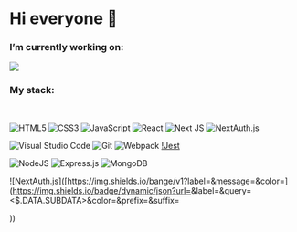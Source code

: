 # Hi everyone 👋


### I’m currently working on: 

<p >
    <img src="https://readme-typing-svg.demolab.com/?lines=%20–%20writing%20clean%20and%20clear%20code;%20–%20improving%20my%20skills;%20–%20learning%20new%20things;%20–%20living%20in%20winter%20where%20it's%20warm&font=Fira%20Code&width=460&height=45&color=2d9fff&vCenter=true&size=20&pause=1000" />
</p>


### My stack:
<br>

![HTML5](https://img.shields.io/badge/html5-%23E34F26.svg?style=for-the-badge&logo=html5&logoColor=white)   ![CSS3](https://img.shields.io/badge/css3-%231572B6.svg?style=for-the-badge&logo=css3&logoColor=white)   ![JavaScript](https://img.shields.io/badge/javascript-%23323330.svg?style=for-the-badge&logo=javascript&logoColor=%23F7DF1E)   ![React](https://img.shields.io/badge/react-%2320232a.svg?style=for-the-badge&logo=react&logoColor=%2361DAFB)   ![Next JS](https://img.shields.io/badge/Next-black?style=for-the-badge&logo=next.js&logoColor=white)   ![NextAuth.js](https://img.shields.io/badge/NextAuth.js-914ec2?style=for-the-badge&logo=nextauth.js&logoColor=white)

![Visual Studio Code](https://img.shields.io/badge/Visual%20Studio%20Code-0078d7.svg?style=for-the-badge&logo=visual-studio-code&logoColor=white)     ![Git](https://img.shields.io/badge/git-%23F05033.svg?style=for-the-badge&logo=git&logoColor=white)   ![Webpack](https://img.shields.io/badge/webpack-%238DD6F9.svg?style=for-the-badge&logo=webpack&logoColor=black)    [!Jest](https://img.shields.io/badge/jest-4ec74e?style=for-the-badge&logo=jest&logoColor=white)
    
![NodeJS](https://img.shields.io/badge/node.js-6DA55F?style=for-the-badge&logo=node.js&logoColor=white)  	![Express.js](https://img.shields.io/badge/express.js-%23404d59.svg?style=for-the-badge&logo=express&logoColor=%2361DAFB)   ![MongoDB](https://img.shields.io/badge/MongoDB-%234ea94b.svg?style=for-the-badge&logo=mongodb&logoColor=white)

![NextAuth.js]([https://img.shields.io/bange/v1?label=<LABEL>&message=<MESSAGE>&color=<COLOR>](https://img.shields.io/badge/dynamic/json?url=<URL>&label=<LABEL>&query=<$.DATA.SUBDATA>&color=<COLOR>&prefix=<PREFIX>&suffix=<SUFFIX>

))

<!--
<br>
 
[![Anurag's GitHub stats](https://github-readme-stats.vercel.app/api?username=Olga-Mishareva&show_icons=true&theme=dark)](https://github.com/anuraghazra/github-readme-stats)
-->


<!--
## Hi everyone 👋

### I’m currently working on 

- 🌱 writing clean and clear code.
- 😎 becoming a good web developer.
- 🏖 living in winter where it's warm.
-->
